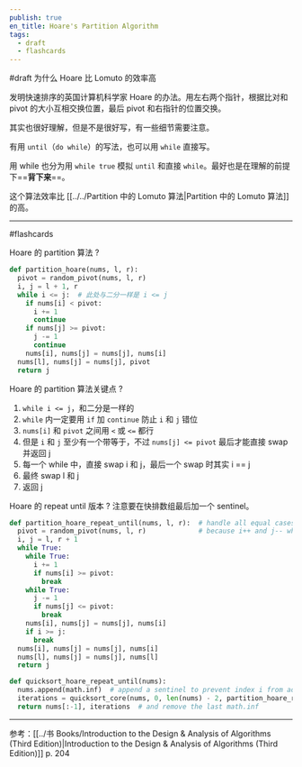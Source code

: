 ```yaml
---
publish: true
en_title: Hoare's Partition Algorithm
tags:
  - draft
  - flashcards
---
```



#draft 为什么 Hoare 比 Lomuto 的效率高

发明快速排序的英国计算机科学家 Hoare 的办法。用左右两个指针，根据比对和 pivot 的大小互相交换位置，最后 pivot 和右指针的位置交换。

其实也很好理解，但是不是很好写，有一些细节需要注意。

有用 `until`（`do while`）的写法，也可以用 `while` 直接写。

用 while 也分为用 `while true` 模拟 `until` 和直接 `while`。最好也是在理解的前提下==**背下来**==。

这个算法效率比 [[../../Partition 中的 Lomuto 算法|Partition 中的 Lomuto 算法]] 的高。

---

#flashcards 

Hoare 的 partition 算法
?
```python
def partition_hoare(nums, l, r):
  pivot = random_pivot(nums, l, r)
  i, j = l + 1, r
  while i <= j:  # 此处与二分一样是 i <= j
    if nums[i] < pivot:
      i += 1
      continue
    if nums[j] >= pivot:
      j -= 1
      continue
    nums[i], nums[j] = nums[j], nums[i]
  nums[l], nums[j] = nums[j], pivot
  return j
```
<!--SR:!2023-05-16,3,230-->

Hoare 的 partition 算法关键点
?
1. `while i <= j`，和二分是一样的
2. `while` 内一定要用 `if` 加 `continue` 防止 `i` 和 `j` 错位
3. `nums[i]` 和 `pivot` 之间用 `<` 或 `<=` 都行
4. 但是 `i` 和 `j` 至少有一个带等于，不过 `nums[j] <= pivot` 最后才能直接 swap 并返回 j
5. 每一个 while 中，直接 swap i 和 j，最后一个 swap 时其实 i == j
6. 最终 swap l 和 j
7. 返回 j
<!--SR:!2023-05-16,3,230-->

Hoare 的 repeat until 版本
?
注意要在快排数组最后加一个 sentinel。
```python
def partition_hoare_repeat_until(nums, l, r):  # handle all equal cases better
  pivot = random_pivot(nums, l, r)             # because i++ and j-- when nums[i] == nums[j] == pivot
  i, j = l, r + 1
  while True:
    while True:
      i += 1
      if nums[i] >= pivot:
        break
    while True:
      j -= 1
      if nums[j] <= pivot:
        break
    nums[i], nums[j] = nums[j], nums[i]
    if i >= j:
      break
  nums[i], nums[j] = nums[j], nums[i]
  nums[l], nums[j] = nums[j], nums[l]
  return j

def quicksort_hoare_repeat_until(nums):
  nums.append(math.inf)  # append a sentinel to prevent index i from advancing beyond position n
  iterations = quicksort_core(nums, 0, len(nums) - 2, partition_hoare_repeat_until)  # thus r = n - 2 here
  return nums[:-1], iterations  # and remove the last math.inf
```

---

参考：[[../书 Books/Introduction to the Design & Analysis of Algorithms (Third Edition)|Introduction to the Design & Analysis of Algorithms (Third Edition)]] p. 204